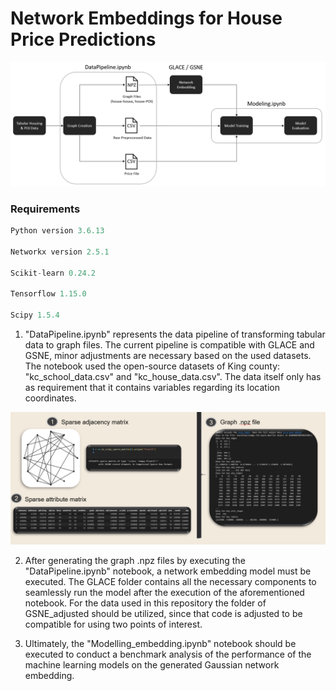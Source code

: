 # Network Embeddings for House Price Predictions

![Visual representation of using network embeddings for house price predictions](Figures/Overview_process.png)

### Requirements
```python
Python version 3.6.13

Networkx version 2.5.1

Scikit-learn 0.24.2

Tensorflow 1.15.0

Scipy 1.5.4 
```

1) "DataPipeline.ipynb" represents the data pipeline of transforming tabular data to graph files. The current pipeline is compatible with GLACE and GSNE, minor adjustments are necessary based on the used datasets. The notebook used the open-source datasets of King county: "kc_school_data.csv" and "kc_house_data.csv". The data itself only has as requirement that it contains variables regarding its location coordinates. 

![Visual representation of the data pipeline](Temporary_datapipeline.png)

2) After generating the graph .npz files by executing the "DataPipeline.ipynb" notebook, a network embedding model must be executed. The GLACE folder contains all the necessary components to seamlessly run the model after the execution of the aforementioned notebook. For the data used in this repository the folder of GSNE_adjusted should be utilized, since that code is adjusted to be compatible for using two points of interest.

3) Ultimately, the "Modelling_embedding.ipynb" notebook should be executed to conduct a benchmark analysis of the performance of the machine learning models on the generated Gaussian network embedding. 








